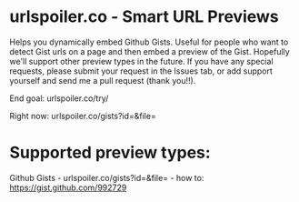 # urlspoiler.co - Smart URL Previews

Helps you dynamically embed Github Gists.  Useful for people who want to detect Gist urls on a page and then embed a preview of the Gist.  Hopefully we'll support other preview types in the future.  If you have any special requests, please submit your request in the Issues tab, or add support yourself and send me a pull request (thank you!!).


End goal:  urlspoiler.co/try/<url>

Right now: urlspoiler.co/gists?id=<id>&file=<filename>



# Supported preview types:

Github Gists - urlspoiler.co/gists?id=<id>&file=<filename> - how to: https://gist.github.com/992729

